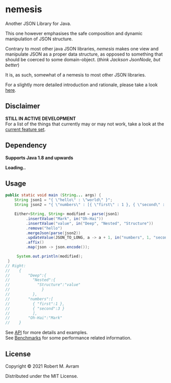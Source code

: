 # nemesis

Another JSON Library for Java.

This one however emphasises the safe composition and dynamic manipulation of JSON structure.  

Contrary to most other java JSON libraries, _nemesis_ makes one view and manipulate JSON as a proper data structure, as opposed to something
that should be coerced to some domain-object. (_think Jackson JsonNode, but better_)

It is, as such, somewhat of a nemesis to most other JSON libraries.  

For a slightly more detailed introduction and rationale, please take a look [here](docs/intro.md). 

## Disclaimer
**STILL IN ACTIVE DEVELOPMENT**  
For a list of the things that currently may or may not work, take a look at the [current feature set](./docs/featureset.md).

## Dependency
**Supports Java 1.8 and upwards**

**Loading..**

## Usage

```java
public static void main (String... args) {
    String json1 = "{ \"hello\" : \"world\" }";
    String json2 = "{ \"numbers\" : [{ \"first\" : 1 }, { \"second\" : 2 }] }";

    Either<String, String> modified = parse(json1)
         .insertValue("Mark", in("Oh-Hai"))
         .insertValue("value", in("Deep", "Nested", "Structure"))
         .remove("hello")
         .mergeJson(parse(json2))
         .updateValue(JSON_TO_LONG, a -> a + 1, in("numbers", 1, "second"))
         .affix()
         .map(json -> json.encode());

     System.out.println(modified);
 }
// Right: 
//    {
//        "Deep":{
//          "Nested":{
//            "Structure":"value"
//              }
//          },
//        "numbers":[
//          { "first":1 },
//          { "second":3 }
//          ],
//        "Oh-Hai":"Mark"
//    }
```
See [API](./docs/api.md) for more details and examples.\
See [Benchmarks](./docs/benchmarks.md) for some performance related information.
## License

Copyright © 2021 Robert M. Avram

Distributed under the MIT License.